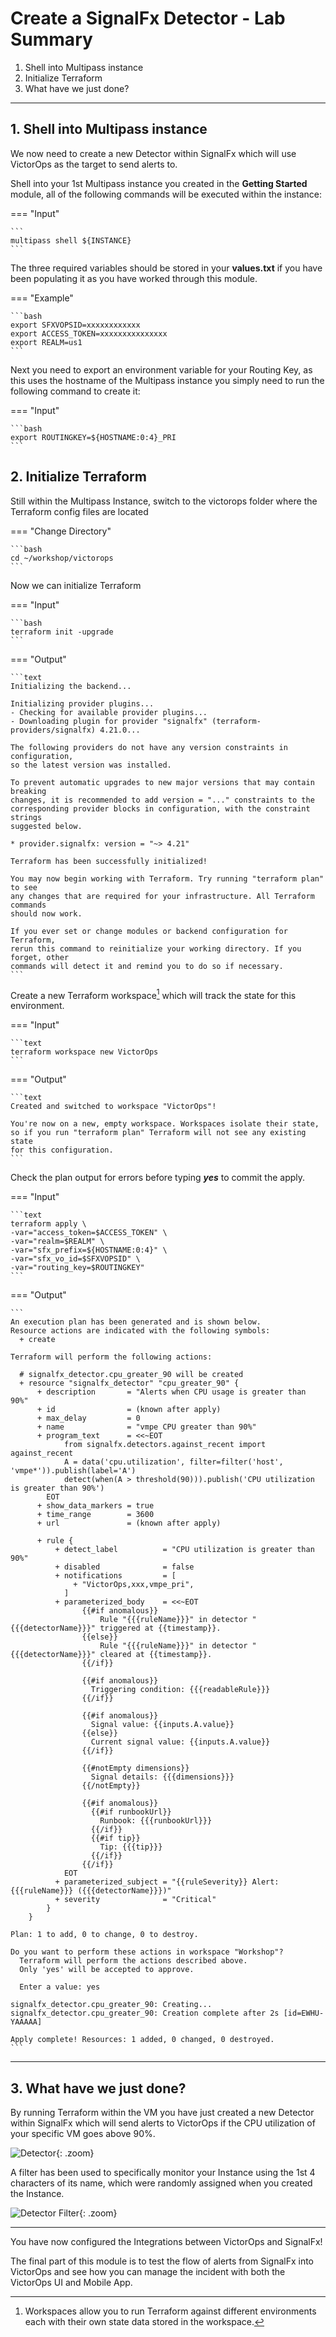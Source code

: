 # Create a SignalFx Detector - Lab Summary

1. Shell into Multipass instance
2. Initialize Terraform
3. What have we just done?

---

## 1. Shell into Multipass instance

We now need to create a new Detector within SignalFx which will use VictorOps as the target to send alerts to.

Shell into your 1st Multipass instance you created in the **Getting Started** module, all of the following commands will be executed within the instance:

=== "Input"

    ```
    multipass shell ${INSTANCE}
    ```

The three required variables should be stored in your **values.txt** if you have been populating it as you have worked through this module.

=== "Example"

    ```bash
    export SFXVOPSID=xxxxxxxxxxxx
    export ACCESS_TOKEN=xxxxxxxxxxxxxxx
    export REALM=us1
    ```

Next you need to export an environment variable for your Routing Key, as this uses the hostname of the Multipass instance you simply need to run the following command to create it:

=== "Input"

    ```bash
    export ROUTINGKEY=${HOSTNAME:0:4}_PRI
    ```

## 2. Initialize Terraform

Still within the Multipass Instance, switch to the victorops folder where the Terraform config files are located

=== "Change Directory"

    ```bash
    cd ~/workshop/victorops
    ```

Now we can initialize Terraform

=== "Input"

    ```bash
    terraform init -upgrade
    ```

=== "Output"

    ```text
    Initializing the backend...

    Initializing provider plugins...
    - Checking for available provider plugins...
    - Downloading plugin for provider "signalfx" (terraform-providers/signalfx) 4.21.0...

    The following providers do not have any version constraints in configuration,
    so the latest version was installed.

    To prevent automatic upgrades to new major versions that may contain breaking
    changes, it is recommended to add version = "..." constraints to the
    corresponding provider blocks in configuration, with the constraint strings
    suggested below.

    * provider.signalfx: version = "~> 4.21"

    Terraform has been successfully initialized!

    You may now begin working with Terraform. Try running "terraform plan" to see
    any changes that are required for your infrastructure. All Terraform commands
    should now work.

    If you ever set or change modules or backend configuration for Terraform,
    rerun this command to reinitialize your working directory. If you forget, other
    commands will detect it and remind you to do so if necessary.
    ```

Create a new Terraform workspace[^1] which will track the state for this environment.

=== "Input"

    ```text
    terraform workspace new VictorOps
    ```

=== "Output"

    ```text
    Created and switched to workspace "VictorOps"!

    You're now on a new, empty workspace. Workspaces isolate their state,
    so if you run "terraform plan" Terraform will not see any existing state
    for this configuration.
    ```

Check the plan output for errors before typing _**yes**_ to commit the apply.

=== "Input"

    ```text
    terraform apply \
    -var="access_token=$ACCESS_TOKEN" \
    -var="realm=$REALM" \
    -var="sfx_prefix=${HOSTNAME:0:4}" \
    -var="sfx_vo_id=$SFXVOPSID" \
    -var="routing_key=$ROUTINGKEY"
    ```

=== "Output"

    ```
    An execution plan has been generated and is shown below.
    Resource actions are indicated with the following symbols:
      + create

    Terraform will perform the following actions:

      # signalfx_detector.cpu_greater_90 will be created
      + resource "signalfx_detector" "cpu_greater_90" {
          + description       = "Alerts when CPU usage is greater than 90%"
          + id                = (known after apply)
          + max_delay         = 0
          + name              = "vmpe CPU greater than 90%"
          + program_text      = <<~EOT
                from signalfx.detectors.against_recent import against_recent
                A = data('cpu.utilization', filter=filter('host', 'vmpe*')).publish(label='A')
                detect(when(A > threshold(90))).publish('CPU utilization is greater than 90%')
            EOT
          + show_data_markers = true
          + time_range        = 3600
          + url               = (known after apply)

          + rule {
              + detect_label          = "CPU utilization is greater than 90%"
              + disabled              = false
              + notifications         = [
                  + "VictorOps,xxx,vmpe_pri",
                ]
              + parameterized_body    = <<~EOT
                    {{#if anomalous}}
                        Rule "{{{ruleName}}}" in detector "{{{detectorName}}}" triggered at {{timestamp}}.
                    {{else}}
                        Rule "{{{ruleName}}}" in detector "{{{detectorName}}}" cleared at {{timestamp}}.
                    {{/if}}
                    
                    {{#if anomalous}}
                      Triggering condition: {{{readableRule}}}
                    {{/if}}
                    
                    {{#if anomalous}}
                      Signal value: {{inputs.A.value}}
                    {{else}}
                      Current signal value: {{inputs.A.value}}
                    {{/if}}
                    
                    {{#notEmpty dimensions}}
                      Signal details: {{{dimensions}}}
                    {{/notEmpty}}
                    
                    {{#if anomalous}}
                      {{#if runbookUrl}}
                        Runbook: {{{runbookUrl}}}
                      {{/if}}
                      {{#if tip}}
                        Tip: {{{tip}}}
                      {{/if}}
                    {{/if}}
                EOT
              + parameterized_subject = "{{ruleSeverity}} Alert: {{{ruleName}}} ({{{detectorName}}})"
              + severity              = "Critical"
            }
        }

    Plan: 1 to add, 0 to change, 0 to destroy.
    
    Do you want to perform these actions in workspace "Workshop"?
      Terraform will perform the actions described above.
      Only 'yes' will be accepted to approve.
    
      Enter a value: yes
    
    signalfx_detector.cpu_greater_90: Creating...
    signalfx_detector.cpu_greater_90: Creation complete after 2s [id=EWHU-YAAAAA]
    
    Apply complete! Resources: 1 added, 0 changed, 0 destroyed.
    ```

---
## 3. What have we just done?

By running Terraform within the VM you have just created a new Detector within SignalFx which will send alerts to VictorOps if the CPU utilization of your specific VM goes above 90%.

![Detector](../../images/victorops/detector.png){: .zoom}

A filter has been used to specifically monitor your Instance using the 1st 4 characters of its name, which were randomly assigned when you created the Instance.

![Detector Filter](../../images/victorops/detector-filter.png){: .zoom}

---

You have now configured the Integrations between VictorOps and SignalFx!

The final part of this module is to test the flow of alerts from SignalFx into VictorOps and see how you can manage the incident with both the VictorOps UI and Mobile App.

[^1]:Workspaces allow you to run Terraform against different environments each with their own state data stored in the workspace.
